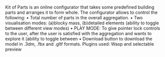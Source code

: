 Kit of Parts is an online configurator that takes some predefined building parts and arranges it to form whole. The configurator allows to control the following:
•	Total number of parts in the overall aggregation.
•	Two visualisation modes: (a)blocky mass, (b)detailed elements (ability to toggle between different view modes)
•	PLAY MODE: To give pointer lock controls to the user, after the user is satisfied with the aggregation and wants to explore it (ability to toggle between
•	Download button to download the model in .3dm, .fbx and .gltf formats.
Plugins used: Wasp and selectable preview
